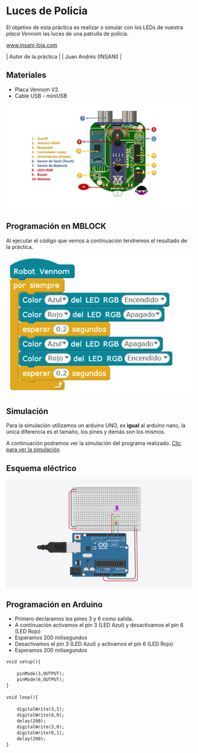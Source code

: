 # Luces de Policia

El objetivo de esta práctica es realizar o simular con los LEDs de nuestra *placa Vennom* las luces de una patrulla de policia.


www.insani-loja.com

| Autor de la práctica |
| Juan Andrés (INSANI) |


## Materiales
- Placa Vennom V2.
- Cable USB - miniUSB

![Placa de programacion Vennom](https://github.com/jandrs300/Bloques_M/blob/master/ejemplos_vennom/Version_2/placa-version2.png)

## Programación en MBLOCK
Al ejecutar el código que vemos a continuación tendremos el resultado de la práctica.

![programa en mblock luces LEDS Arduino](https://github.com/jandrs300/Bloques_M/blob/master/ejemplos_vennom/Version_2/luces_policia/luces_policia.PNG)


## Simulación
Para la simulación utilizamos un arduino UNO, es **igual** al arduino nano, la única diferencia es el tamaño, los pines y demás son los mismos.

A continuación podremos ver la simulación del programa realizado.  [Clic para ver la simulación](https://www.tinkercad.com/things/fB08URl8DF0)

## Esquema eléctrico

![Placa arduino encender LED RGB catado](https://github.com/jandrs300/Bloques_M/blob/master/ejemplos_vennom/Version_2/luces_intermitentes_x5/luces_intermitentes_x5_c.PNG)




## Programación en Arduino
- Primero declaramos los pines 3 y 6 como salida.
- A continuación activamos el pin 3 (LED Azul) y desactivamos el pin 6 (LED Rojo)
- Esperamos 200 milisegundos
- Desactivamos el pin 3 (LED Azul) y activamos el pin 6 (LED Rojo)
- Esperamos 200 milisegundos

```
void setup(){
    
    pinMode(3,OUTPUT);
    pinMode(6,OUTPUT);
}

void loop(){
    
    digitalWrite(3,1);
    digitalWrite(6,0);
    delay(200);
    digitalWrite(3,0);
    digitalWrite(6,1);
    delay(200);
}
```

